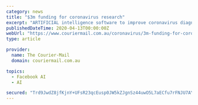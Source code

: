 ```yaml
---
category: news
title: "$3m funding for coronavirus research"
excerpt: "ARTIFICIAL intelligence software to improve coronavirus diagnosis around the world and other critical research will be fast-tracked under new Federal Government funding. Health Minister Greg Hunt ..."
publishedDateTime: 2020-04-13T00:00:00Z
webUrl: "https://www.couriermail.com.au/coronavirus/3m-funding-for-coronavirus-research/news-story/065b5118cd43dce48a17e4c9840d96a9"
type: article

provider:
  name: The Courier-Mail
  domain: couriermail.com.au

topics:
  - Facebook AI
  - AI

secured: "Trd9JwdZ8jfKjnY+UFsR23qcEusp0JW5kZJgnSz44uwO5L7aECfu7rFNJU7AYcE3dqUgoNpC0lthz6MYJ3H8IZg5hswrDGjrP9v3KHMykzLfAGCZWVGYWUgi8w7NlvhPzqYuGy0mzYvpIOg3s2UOVUCn3JsQRctZoM2I93BTWjtD8uEG9WoFYiwZLgrOJ5Lzcg9S+MCity+WJyDgICGBMzwrtQEAuMr1Q4PodEGT0mhKoDqy9qRYYM9FDPhCjHMsM75aNlPfWSVdnhMDcZlrqA0PlvQKOyQopTeikSn9f8Cfjrwf2VFF1KwNe062p4vW;X5te7dBX9xr5x4B3a7Soyg=="
---
```


